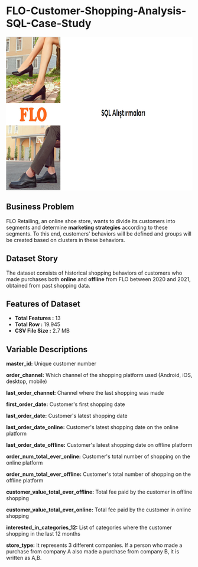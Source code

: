 # FLO-Customer-Shopping-Analysis-SQL-Case-Study

<img src = "images/flo_customer_sales.png" style = "width:950px; height:415px"/> 

## Business Problem

FLO Retailing, an online shoe store, wants to divide its customers into segments and determine **marketing strategies** according to these segments. To this end, customers' behaviors will be defined and groups will be created based on clusters in these behaviors.

## Dataset Story

The dataset consists of historical shopping behaviors of customers who made purchases both **online** and **offline** from FLO between 2020 and 2021, obtained from past shopping data.

## Features of Dataset

- **Total Features :** 13
- **Total Row :** 19.945
- **CSV File Size :** 2.7 MB

## Variable Descriptions

**master_id:** Unique customer number

**order_channel:** Which channel of the shopping platform used (Android, iOS, desktop, mobile)

**last_order_channel:** Channel where the last shopping was made

**first_order_date:** Customer's first shopping date

**last_order_date:** Customer's latest shopping date

**last_order_date_online:** Customer's latest shopping date on the online platform

**last_order_date_offline:** Customer's latest shopping date on offline platform

**order_num_total_ever_online:** Customer's total number of shopping on the online platform

**order_num_total_ever_offline:** Customer's total number of shopping on the offline platform

**customer_value_total_ever_offline:** Total fee paid by the customer in offline shopping

**customer_value_total_ever_online:** Total fee paid by the customer in online shopping

**interested_in_categories_12:** List of categories where the customer shopping in the last 12 months

**store_type:** It represents 3 different companies. If a person who made a purchase from company A also made a purchase from company B, it is written as A,B.

